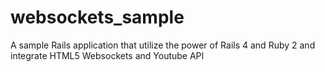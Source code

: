 websockets_sample
=================

A sample Rails application that utilize the power of Rails 4 and Ruby 2 and integrate HTML5 Websockets and Youtube API
